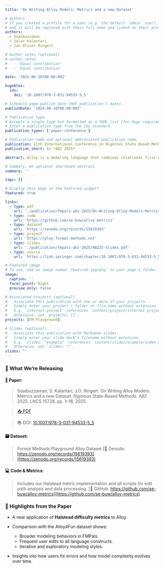 ```yaml
---
title: 'On Writing Alloy Models: Metrics and a new Dataset'

# Authors
# If you created a profile for a user (e.g. the default `admin` user), write the username (folder name) here
# and it will be replaced with their full name and linked to their profile.
authors:
  - Soaibuzzaman
  - Salar Kalantari
  - Jan Oliver Ringert

# Author notes (optional)
# author_notes:
#   - 'Equal contribution'
#   - 'Equal contribution'

date: '2025-06-10T00:00:00Z'

hugoblox:
  ids:
    doi: '10.1007/978-3-031-94533-5_5'

# Schedule page publish date (NOT publication's date).
publishDate: '2024-06-10T00:00:00Z'

# Publication type.
# Accepts a single type but formatted as a YAML list (for Hugo requirements).
# Enter a publication type from the CSL standard.
publication_types: ['paper-conference']

# Publication name and optional abbreviated publication name.
publication: 11th International Conference on Rigorous State Based Methods
publication_short: In *ABZ 2025*

abstract: Alloy is a modeling language that combines relational first-order logic and temporal logic while providing powerful automated analyses via the Alloy Analyzer. Recent efforts in tool development and teaching of Alloy have contributed the Alloy4Fun dataset enabling many analyses of fine-grained model editing histories. We present a smaller, but complementary dataset FMPals of similar editing granularity. While the Alloy4Fun dataset captures users filling in predefined predicates, our dataset is more diverse and users develop all parts of Alloy models including signatures, fields, facts, and commands.We illustrate the differences between the datasets, define a Halstead metric to measure the difficulty of models, and evaluate model edit paths from both datasets on various metrics.

# Summary. An optional shortened abstract.
summary: ''

tags: []

# Display this page in the Featured widget?
featured: true

links:
  - type: pdf
    url: './publication/fmpals-abz-2025/On-Writing-Alloy-Models-Metrics-and-a-New-Dataset-ABZ25.pdf'
  - type: code
    url: 'https://github.com/se-buw/alloy-metrics'
  - type: dataset
    url: 'https://zenodo.org/records/15619393'
  - type: project
    url: 'https://play.formal-methods.net'
  - type: slides
    url: './publication/fmpals-abz-2025/ABZ25-Slides.pdf'
  - type: source
    url: 'https://link.springer.com/chapter/10.1007/978-3-031-94533-5_5'

# Featured image
# To use, add an image named `featured.jpg/png` to your page's folder.
image:
  caption: ''
  focal_point: Right
  preview_only: false

# Associated Projects (optional).
#   Associate this publication with one or more of your projects.
#   Simply enter your project's folder or file name without extension.
#   E.g. `internal-project` references `content/project/internal-project/index.md`.
#   Otherwise, set `projects: []`.
projects: [FM Playground]

# Slides (optional).
#   Associate this publication with Markdown slides.
#   Simply enter your slide deck's filename without extension.
#   E.g. `slides: "example"` references `content/slides/example/index.md`.
#   Otherwise, set `slides: ""`.
slides: ""
---
```

### 📁 What We’re Releasing

#### **📄 Paper:**

> Soaibuzzaman, S. Kalantari, J.O. Ringert. On Writing Alloy Models: Metrics and a new Dataset. Rigorous State-Based Methods. ABZ 2025. LNCS 15728, pp. 1–18, 2025.

> [📥 PDF](./news/fmpals-abz-2025/On-Writing-Alloy-Models-Metrics-and-a-New-Dataset-ABZ25.pdf)

> 📚 DOI: [10.1007/978-3-031-94533-5_5](https://doi.org/10.1007/978-3-031-94533-5_5)

#### **🗃️ Dataset:**

> Formal Methods Playground Alloy Dataset
> [🔗 Zenodo: https://zenodo.org/records/15619393](https://zenodo.org/records/15619393)

#### **💻 Code & Metrics:**

> Includes our Halstead metric implementation and all scripts for edit path analysis and data processing.
> [🔗 GitHub: https://github.com/se-buw/alloy-metrics](https://github.com/se-buw/alloy-metrics)


### 🧪 Highlights from the Paper

* A new application of **Halstead difficulty metrics** to Alloy.
* Comparison with the Alloy4Fun dataset shows:

  * Broader modeling behaviors in FMPals.
  * Frequent user edits to all language constructs.
  * Iterative and exploratory modeling styles.
* Insights into how users fix errors and how model complexity evolves over time.
